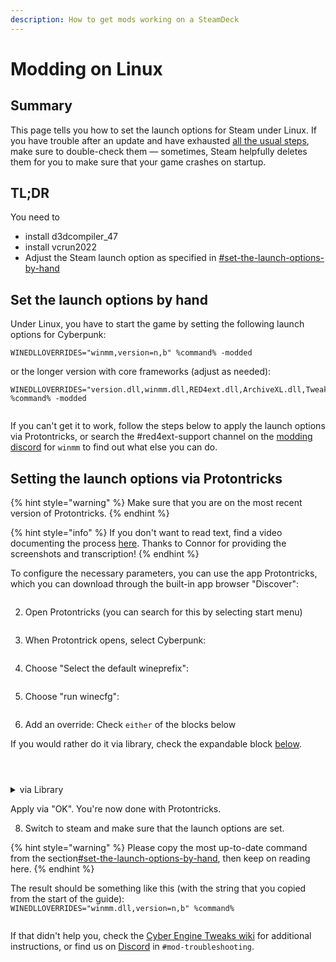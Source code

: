 ```yaml
---
description: How to get mods working on a SteamDeck
---
```


# Modding on Linux

## Summary

This page tells you how to set the launch options for Steam under Linux. If you have trouble after an update and have exhausted [all the usual steps](../user-guide-troubleshooting/users-troubleshooting-after-a-game-update.md), make sure to double-check them — sometimes, Steam helpfully deletes them for you to make sure that your game crashes on startup.

## TL;DR

You need to&#x20;

* install d3dcompiler\_47
* install vcrun2022
* Adjust the Steam launch option as specified in [#set-the-launch-options-by-hand](modding-on-linux.md#set-the-launch-options-by-hand "mention")

## Set the launch options by hand

Under Linux, you have to start the game by setting the following launch options for Cyberpunk:

```
WINEDLLOVERRIDES="winmm,version=n,b" %command% -modded
```

or the longer version with core frameworks (adjust as needed):

```
WINEDLLOVERRIDES="version.dll,winmm.dll,RED4ext.dll,ArchiveXL.dll,TweakXL.dll=n,b,Codeware.dll=n,b" %command% -modded
```

<figure><img src="../../.gitbook/assets/linux_modding_8.png" alt=""><figcaption></figcaption></figure>

If you can't get it to work, follow the steps below to apply the launch options via Protontricks, or search the #red4ext-support channel on the [modding discord](https://discord.gg/redmodding) for `winmm` to find out what else you can do.

## Setting the launch options via Protontricks

{% hint style="warning" %}
Make sure that you are on the most recent version of Protontricks.
{% endhint %}

{% hint style="info" %}
If you don't want to read text, find a video documenting the process [here](https://youtu.be/CYKCOBaZpBU?t=110). Thanks to Connor for providing the screenshots and transcription!
{% endhint %}

To configure the necessary parameters, you can use the app Protontricks, which you can download through the built-in app browser "Discover":&#x20;

<figure><img src="../../.gitbook/assets/linux_modding_proton_1.png" alt=""><figcaption></figcaption></figure>

2. Open Protontricks (you can search for this by selecting start menu)

<figure><img src="../../.gitbook/assets/linux_modding_protontricks_2.png" alt=""><figcaption></figcaption></figure>

3. When Protontrick opens, select Cyberpunk:

<figure><img src="../../.gitbook/assets/linux_modding_3.png" alt=""><figcaption></figcaption></figure>

4. Choose "Select the default wineprefix":

<figure><img src="../../.gitbook/assets/linux_modding_4.png" alt=""><figcaption></figcaption></figure>

5. Choose "run winecfg":

<figure><img src="../../.gitbook/assets/linux_modding_5.png" alt=""><figcaption></figcaption></figure>

6. Add an override: Check `either` of the blocks below

If you would rather do it via library, check the expandable block [below](modding-on-linux.md#via-library).

<figure><img src="../../.gitbook/assets/protontricks_dll_1.png" alt=""><figcaption></figcaption></figure>

<figure><img src="../../.gitbook/assets/protontricks_dll_2.png" alt=""><figcaption></figcaption></figure>

<figure><img src="../../.gitbook/assets/protontricks_dll_3.png" alt=""><figcaption></figcaption></figure>

<details>

<summary>via Library</summary>

\
Switch to the libraries tab and open the drop down menu

<img src="../../.gitbook/assets/linux_modding_6.png" alt="" data-size="original">

Select "version" and "Add"

<img src="../../.gitbook/assets/linux_modding_7.png" alt="" data-size="original">



Repeat the process for `d3dcompiler_47`



</details>

Apply via "OK". You're now done with Protontricks.

8. Switch to steam and make sure that the launch options are set.&#x20;

{% hint style="warning" %}
Please copy the most up-to-date command from the section[#set-the-launch-options-by-hand](modding-on-linux.md#set-the-launch-options-by-hand "mention"), then keep on reading here.
{% endhint %}

The result should be something like this (with the string that you copied from the start of the guide):\
`WINEDLLOVERRIDES="winmm.dll,version=n,b" %command%`

<figure><img src="../../.gitbook/assets/linux_modding_8.png" alt=""><figcaption></figcaption></figure>

If that didn't help you, check the [Cyber Engine Tweaks wiki](http://127.0.0.1:5000/s/-MP5jWcLZLbbbzO-\_ua1-887967055/getting-started/installing) for additional instructions, or find us on [Discord](https://discord.gg/redmodding) in `#mod-troubleshooting`.
